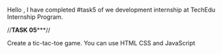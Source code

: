 Hello ,
I have completed #task5 of we development internship at TechEdu Internship Program.

//**************TASK 05*****************//

Create a tic-tac-toe game.
You can use HTML CSS and JavaScript